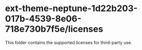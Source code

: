 # ext-theme-neptune-1d22b203-017b-4539-8e06-718e730b7f5e/licenses

This folder contains the supported licenses for third-party use.
